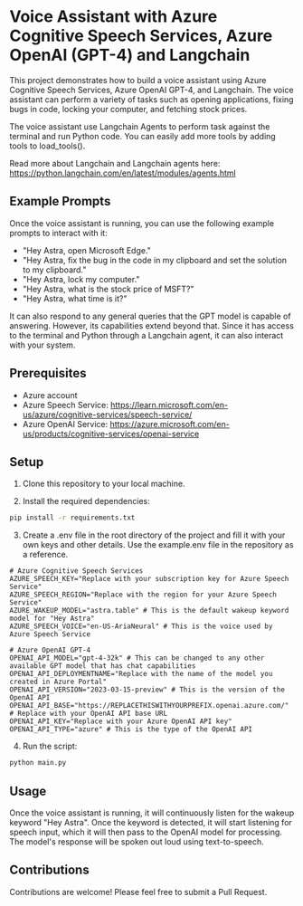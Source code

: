 # Voice Assistant with Azure Cognitive Speech Services, Azure OpenAI (GPT-4) and Langchain

This project demonstrates how to build a voice assistant using Azure Cognitive Speech Services, Azure OpenAI GPT-4, and Langchain. The voice assistant can perform a variety of tasks such as opening applications, fixing bugs in code, locking your computer, and fetching stock prices.

The voice assistant use Langchain Agents to perform task against the terminal and run Python code. You can easily add more tools by adding tools to load_tools(). 

Read more about Langchain and Langchain agents here: https://python.langchain.com/en/latest/modules/agents.html

## Example Prompts

Once the voice assistant is running, you can use the following example prompts to interact with it:

* "Hey Astra, open Microsoft Edge."
* "Hey Astra, fix the bug in the code in my clipboard and set the solution to my clipboard."
* "Hey Astra, lock my computer."
* "Hey Astra, what is the stock price of MSFT?"
* "Hey Astra, what time is it?"

It can also respond to any general queries that the GPT model is capable of answering. However, its capabilities extend beyond that. Since it has access to the terminal and Python through a Langchain agent, it can also interact with your system.


## Prerequisites

- Azure account
- Azure Speech Service: https://learn.microsoft.com/en-us/azure/cognitive-services/speech-service/
- Azure OpenAI Service: https://azure.microsoft.com/en-us/products/cognitive-services/openai-service

## Setup

1. Clone this repository to your local machine.

2. Install the required dependencies:
```bash
pip install -r requirements.txt
```

3. Create a .env file in the root directory of the project and fill it with your own keys and other details. Use the example.env file in the repository as a reference.

```properties
# Azure Cognitive Speech Services
AZURE_SPEECH_KEY="Replace with your subscription key for Azure Speech Service"
AZURE_SPEECH_REGION="Replace with the region for your Azure Speech Service"
AZURE_WAKEUP_MODEL="astra.table" # This is the default wakeup keyword model for "Hey Astra"
AZURE_SPEECH_VOICE="en-US-AriaNeural" # This is the voice used by Azure Speech Service

# Azure OpenAI GPT-4
OPENAI_API_MODEL="gpt-4-32k" # This can be changed to any other available GPT model that has chat capabilities
OPENAI_API_DEPLOYMENTNAME="Replace with the name of the model you created in Azure Portal"
OPENAI_API_VERSION="2023-03-15-preview" # This is the version of the OpenAI API
OPENAI_API_BASE="https://REPLACETHISWITHYOURPREFIX.openai.azure.com/" # Replace with your OpenAI API base URL
OPENAI_API_KEY="Replace with your Azure OpenAI API key"
OPENAI_API_TYPE="azure" # This is the type of the OpenAI API
```

4. Run the script: 
```bash
python main.py
```

## Usage
Once the voice assistant is running, it will continuously listen for the wakeup keyword "Hey Astra". Once the keyword is detected, it will start listening for speech input, which it will then pass to the OpenAI model for processing. The model's response will be spoken out loud using text-to-speech.

## Contributions
Contributions are welcome! Please feel free to submit a Pull Request.
